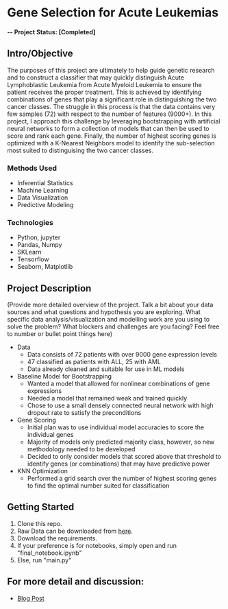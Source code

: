 # Gene Selection for Acute Leukemias

#### -- Project Status: [Completed]

## Intro/Objective
The purposes of this project are ultimately to help guide genetic research and to construct a classifier that may quickly distinguish Acute Lymphoblastic Leukemia from Acute Myeloid Leukemia to ensure the patient receives the proper treatment. This is achieved by identifying combinations of genes that play a significant role in distinguishing the two cancer classes.  The struggle in this process is that the data contains very few samples (72) with respect to the number of features (9000+). In this project, I approach this challenge by leveraging bootstrapping with artificial neural networks to form a collection of models that can then be used to score and rank each gene. Finally, the number of highest scoring genes is optimized with a K-Nearest Neighbors model to identify the sub-selection most suited to distinguising the two cancer classes.

### Methods Used
* Inferential Statistics
* Machine Learning
* Data Visualization
* Predictive Modeling

### Technologies
* Python, jupyter
* Pandas, Numpy
* SKLearn
* Tensorflow
* Seaborn, Matplotlib

## Project Description
(Provide more detailed overview of the project.  Talk a bit about your data sources and what questions and hypothesis you are exploring. What specific data analysis/visualization and modelling work are you using to solve the problem? What blockers and challenges are you facing?  Feel free to number or bullet point things here)
* Data  
   * Data consists of 72 patients with over 9000 gene expression levels
   * 47 classified as patients with ALL, 25 with AML
   * Data already cleaned and suitable for use in ML models
* Baseline Model for Bootstrapping
   * Wanted a model that allowed for nonlinear combinations of gene expressions
   * Needed a model that remained weak and trained quickly
   * Chose to use a small densely connected neural network with high dropout rate to satisfy the preconditions
* Gene Scoring
   * Initial plan was to use individual model accuracies to score the individual genes
   * Majority of models only predicted majority class, however, so new methodology needed to be developed
   * Decided to only consider models that scored above that threshold to identify genes (or combinations) that may have predictive power
* KNN Optimization
   * Performed a grid search over the number of highest scoring genes to find the optimal number suited for classification

## Getting Started

1. Clone this repo.
2. Raw Data can be downloaded from [here](https://www.kaggle.com/crawford/gene-expression).    
3. Download the requirements.
4. If your preference is for notebooks, simply open and run "final_notebook.ipynb"
5. Else, run "main.py"

## For more detail and discussion:
* [Blog Post](https://pjourgensen.github.io/genes.html)

